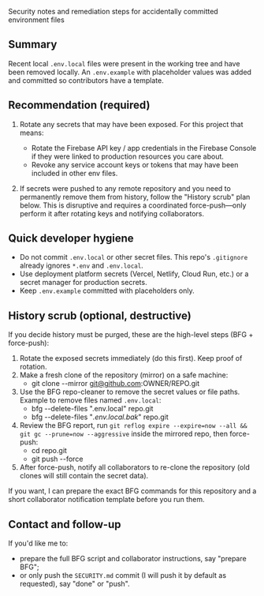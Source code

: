 Security notes and remediation steps for accidentally committed environment files

Summary
-------
Recent local `.env.local` files were present in the working tree and have been removed locally.
An `.env.example` with placeholder values was added and committed so contributors have a template.

Recommendation (required)
-------------------------
1. Rotate any secrets that may have been exposed. For this project that means:
   - Rotate the Firebase API key / app credentials in the Firebase Console if they were linked to production resources you care about.
   - Revoke any service account keys or tokens that may have been included in other env files.

2. If secrets were pushed to any remote repository and you need to permanently remove them from history, follow the "History scrub" plan below. This is disruptive and requires a coordinated force-push—only perform it after rotating keys and notifying collaborators.

Quick developer hygiene
-----------------------
- Do not commit `.env.local` or other secret files. This repo's `.gitignore` already ignores `*.env` and `.env.local`.
- Use deployment platform secrets (Vercel, Netlify, Cloud Run, etc.) or a secret manager for production secrets.
- Keep `.env.example` committed with placeholders only.

History scrub (optional, destructive)
------------------------------------
If you decide history must be purged, these are the high-level steps (BFG + force-push):

1. Rotate the exposed secrets immediately (do this first). Keep proof of rotation.
2. Make a fresh clone of the repository (mirror) on a safe machine:
   - git clone --mirror git@github.com:OWNER/REPO.git
3. Use the BFG repo-cleaner to remove the secret values or file paths. Example to remove files named `.env.local`:
   - bfg --delete-files ".env.local" repo.git
   - bfg --delete-files "*.env.local.bak*" repo.git
4. Review the BFG report, run `git reflog expire --expire=now --all && git gc --prune=now --aggressive` inside the mirrored repo, then force-push:
   - cd repo.git
   - git push --force
5. After force-push, notify all collaborators to re-clone the repository (old clones will still contain the secret data).

If you want, I can prepare the exact BFG commands for this repository and a short collaborator notification template before you run them.

Contact and follow-up
---------------------
If you'd like me to:
- prepare the full BFG script and collaborator instructions, say "prepare BFG";
- or only push the `SECURITY.md` commit (I will push it by default as requested), say "done" or "push".
